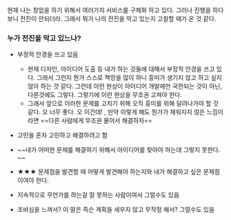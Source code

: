 현재 나는 창업을 하기 위해서 여러가지 서비스를 구체화 하고 있다. 그러나 진행을 하다 보니 전진이 안되더라. 그래서 뭐가 나의 전진을 막고 있는지 고찰할 때가 온 것 같다.

###  누가 전진을 막고 있느나?
- 부정적 안경을 쓰고 있음
	- 현재 디자인, 아이디어 도출 등 내가 하는 것들에 대해서 부정적 안경을 쓰고 있다. 그래서 그런지 뭔가 스스로 책망을 많이 하니 흥미가 생기지 않고 하고 싶지 않아 하는 것 같다. 그런데 이런 현상이 아이디어 개발에만 국한되는 것이 아닌, 다른것에도 그렇다. 그렇기에 이런 현상을 무조권 고쳐야 한다.
	- 그래서 앞으로 이러한 문제를 고치기 위해 오직 흥미를 위해 달려나가야 할 것 같다. 오 너무 좋다. 오 이건데! , 만약 이렇게 해도 뭔가가 채워지지 않은 느낌이라면 ==다른 사람에게 무조권 물어서 해결하자==

- 고민을 혼자 고민하고 해결하려고 함

- ~~내가 어떠한 문제를 해결하기 위해서 아이디어를 찾아야 하는데 그렇지 못한다. ~~

-  ★★★ 문제점을 발견할 때 어떻게 발견해야 하는지와 내가 해결하고 싶은 문제점이여야 한다.

- 지속적으로 무언가를 하는걸 잘 못하는 사람이여서 그럴수도 있음

- 조바심을 느껴서? 이 말은 즉슨 계획을 세우지 않고 무작정 해서? 그럴수도 있음